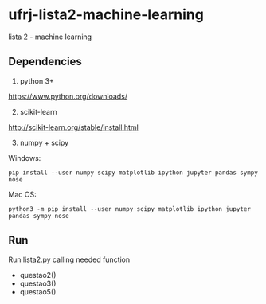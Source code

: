 # ufrj-lista2-machine-learning
lista 2 - machine learning


## Dependencies

1. python 3+

https://www.python.org/downloads/

2. scikit-learn

http://scikit-learn.org/stable/install.html 

3. numpy + scipy

Windows:

    pip install --user numpy scipy matplotlib ipython jupyter pandas sympy nose

Mac OS:

    python3 -m pip install --user numpy scipy matplotlib ipython jupyter pandas sympy nose

## Run

 Run lista2.py calling needed function 
* questao2()
* questao3()
* questao5()